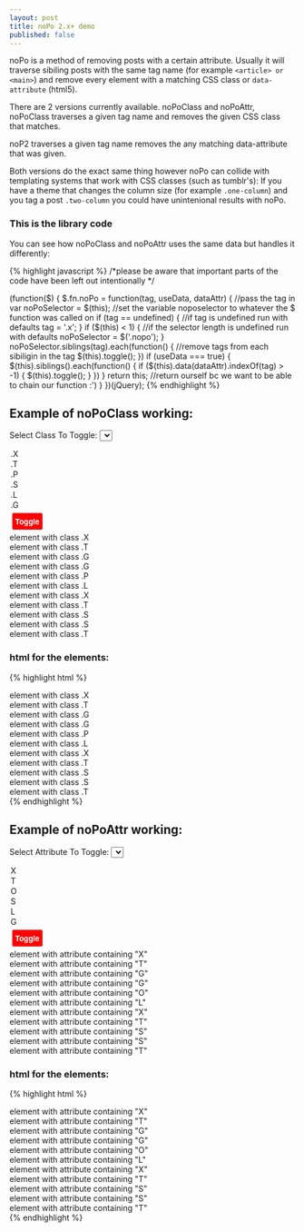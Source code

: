 ```yaml
---
layout: post
title: noPo 2.x+ demo
published: false
---
```


noPo is a method of removing posts with a certain attribute. Usually it will traverse sibiling posts with the same tag name (for example ```<article> or <main>```) and remove every element with a matching CSS class or ```data-attribute``` (html5).

There are 2 versions currently available. noPoClass and noPoAttr, noPoClass traverses a given tag name and removes the given CSS class that matches.

noP2 traverses a given tag name removes the any matching data-attribute that was given.

Both versions do the exact same thing however noPo can collide with templating systems that work with CSS classes (such as tumblr's): If you have a theme that changes the column size (for example ```.one-column```) and you tag a post ```.two-column``` you could have unintenional results with noPo.

### This is the library code

You can see how noPoClass and noPoAttr uses the same data but handles it differently:

{% highlight javascript %}
/*please be aware that important parts of the code have been left out intentionally */

(function($) {
	$.fn.noPo = function(tag, useData, dataAttr) { //pass the tag in
	    var noPoSelector = $(this); //set the variable noposelector to whatever the $ function was called on
	    if (tag == undefined) { //if tag is undefined run with defaults
	        tag = '.x';
	    }
	    if ($(this) < 1) { //if the selector length is undefined run with defaults
	        noPoSelector = $('.nopo');
	    }
	    noPoSelector.siblings(tag).each(function() { //remove tags from each sibiligin in the tag
	        $(this).toggle();
	    })
	    if (useData === true) {
	        $(this).siblings().each(function() {
	            if ($(this).data(dataAttr).indexOf(tag) > -1) {
	                $(this).toggle();
	            }
	        })
	    }
	    return this; //return ourself bc we want to be able to chain our function :')
	}
})(jQuery);
{% endhighlight %}

<script>
$.fn.noPo = function(tag, useData, dataAttr) { //pass the tag in
  var noPoSelector = $(this); //set the variable noposelector to whatever the $ function was called on
  if (tag == undefined) { //if tag is undefined run with defaults
    tag = '.x';
  }
  if ($(this).length < 1) { //if the selector length is undefined run with defaults
    noPoSelector = $('.nopo');
  }
  noPoSelector.siblings(tag).each(function() { //remove tags from each sibiligin in the tag
    $(this).toggle();
  })
  if (useData === true) {
    $(this).siblings().each(function() {
      if ($(this).data(dataAttr).indexOf(tag) > -1) {
        $(this).toggle();
      }
    })
  }
}
</script>



## Example of noPoClass working:

<label for="classSelect">Select Class To Toggle:</label>
<select name="classSelect" id="classSelect">
<option value=".x">.X</option>
<option value=".t">.T</option>
<option value=".p">.P</option>
<option value=".s">.S</option>
<option value=".l">.L</option>
<option value=".g">.G</option>
</select>
<button class="nopo-button" onclick="selectNo();">Toggle</button>

<main>
  <article class="nopo x">element with class .X</article>
  <article class="nopo t">element with class .T</article>
  <article class="nopo g">element with class .G</article>
  <article class="nopo g">element with class .G</article>
  <article class="nopo p">element with class .P</article>
  <article class="nopo l">element with class .L</article>
  <article class="nopo x">element with class .X</article>
  <article class="nopo t">element with class .T</article>
  <article class="nopo s">element with class .S</article>
  <article class="nopo s">element with class .S</article>
  <article class="nopo t">element with class .T</article>
</main>

### html for the elements:

{% highlight html %}
<article class="nopo x">element with class .X</article>
<article class="nopo t">element with class .T</article>
<article class="nopo g">element with class .G</article>
<article class="nopo g">element with class .G</article>
<article class="nopo p">element with class .P</article>
<article class="nopo l">element with class .L</article>
<article class="nopo x">element with class .X</article>
<article class="nopo t">element with class .T</article>
<article class="nopo s">element with class .S</article>
<article class="nopo s">element with class .S</article>
<article class="nopo t">element with class .T</article>
{% endhighlight %}

## Example of noPoAttr working:


<label for="attrSelect">Select Attribute To Toggle:</label>
<select name="attrSelect" id="attrSelect">
  <option value="x">X</option>
  <option value="t">T</option>
  <option value="o">O</option>
  <option value="s">S</option>
  <option value="l">L</option>
  <option value="g">G</option>
</select>
<button class="nopo-button" onclick="selectNoAttr();">Toggle</button>



<main>
<article class="nop2" data-nopo-tags="x">element with attribute containing "X"</article>
<article class="nop2" data-nopo-tags="t">element with attribute containing "T"</article>
<article class="nop2" data-nopo-tags="g">element with attribute containing "G"</article>
<article class="nop2" data-nopo-tags="g">element with attribute containing "G"</article>
<article class="nop2" data-nopo-tags="o">element with attribute containing "O"</article>
<article class="nop2" data-nopo-tags="l">element with attribute containing "L"</article>
<article class="nop2" data-nopo-tags="x">element with attribute containing "X"</article>
<article class="nop2" data-nopo-tags="t">element with attribute containing "T"</article>
<article class="nop2" data-nopo-tags="s">element with attribute containing "S"</article>
<article class="nop2" data-nopo-tags="s">element with attribute containing "S"</article>
<article class="nop2" data-nopo-tags="t">element with attribute containing "T"</article>
</main>

### html for the elements:

{% highlight html %}
<article class="nop2" data-nopo-tags="x">element with attribute containing "X"</article>
<article class="nop2" data-nopo-tags="t">element with attribute containing "T"</article>
<article class="nop2" data-nopo-tags="g">element with attribute containing "G"</article>
<article class="nop2" data-nopo-tags="g">element with attribute containing "G"</article>
<article class="nop2" data-nopo-tags="o">element with attribute containing "O"</article>
<article class="nop2" data-nopo-tags="l">element with attribute containing "L"</article>
<article class="nop2" data-nopo-tags="x">element with attribute containing "X"</article>
<article class="nop2" data-nopo-tags="t">element with attribute containing "T"</article>
<article class="nop2" data-nopo-tags="s">element with attribute containing "S"</article>
<article class="nop2" data-nopo-tags="s">element with attribute containing "S"</article>
<article class="nop2" data-nopo-tags="t">element with attribute containing "T"</article>
{% endhighlight %}


<script>
var selectNo = function() {
  var s = document.getElementById('classSelect');
  var sv = s.options[s.selectedIndex].value;
  $().noPo(sv, false);
}
var selectNoAttr = function() {
  var s = document.getElementById('attrSelect');
  var sv = s.options[s.selectedIndex].value;
  $('.nop2').noPo(sv, true, "nopo-tags");
}
</script>

<style>

.nopo-button {
  margin: 4px;
  padding: 5px;
  background-color: red;
  color: #fff;
  font-family: "Helvetica Neue",arial,sans-serif;
  font-weight: 700;
  -webkit-appearance: none;
  -moz-appearance: none;
  appearance: none;
  border-radius: 3.5px;
  border: 1px solid #D8D8D8;
}
</style>
